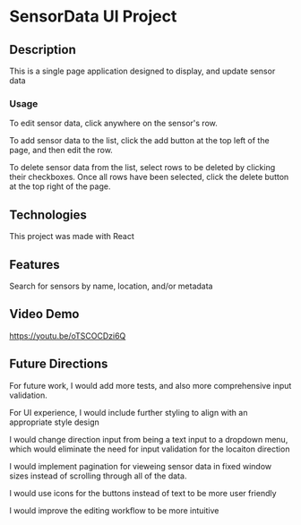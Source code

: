 # SensorData UI Project

## Description
This is a single page application designed to display, and update sensor data

### Usage
To edit sensor data, click anywhere on the sensor's row.

To add sensor data to the list, click the add button at the top left of the page, and then edit the row.

To delete sensor data from the list, select rows to be deleted by clicking their checkboxes. Once all rows have been selected, click the delete button at the top right of the page.

## Technologies 
This project was made with React

## Features
Search for sensors by name, location, and/or metadata

## Video Demo
https://youtu.be/oTSCOCDzi6Q

## Future Directions

For future work, I would add more tests, and also more comprehensive input validation. 

For UI experience, I would include further styling to align with an appropriate style design

I would change direction input from being a text input to a dropdown menu, which would eliminate the need for input validation for the locaiton direction

I would implement pagination for vieweing sensor data in fixed window sizes instead of scrolling through all of the data.

I would use icons for the buttons instead of text to be more user friendly

I would improve the editing workflow to be more intuitive

